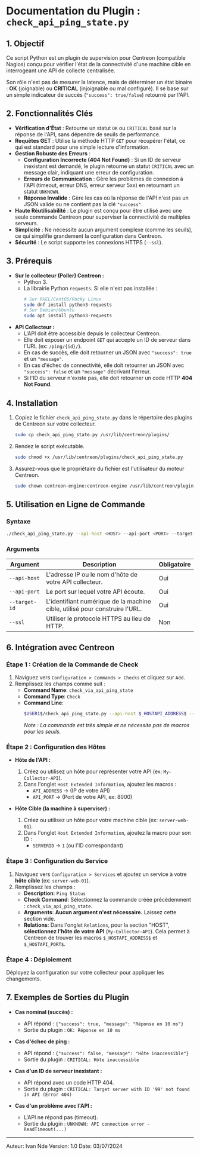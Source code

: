 # Documentation du Plugin : `check_api_ping_state.py`

## 1. Objectif

Ce script Python est un plugin de supervision pour Centreon (compatible Nagios) conçu pour vérifier l'état de la connectivité d'une machine cible en interrogeant une API de collecte centralisée.

Son rôle n'est pas de mesurer la latence, mais de déterminer un état binaire : **OK** (joignable) ou **CRITICAL** (injoignable ou mal configuré). Il se base sur un simple indicateur de succès (`"success": true/false`) retourné par l'API.

## 2. Fonctionnalités Clés

*   **Vérification d'État** : Retourne un statut `OK` ou `CRITICAL` basé sur la réponse de l'API, sans dépendre de seuils de performance.
*   **Requêtes GET** : Utilise la méthode HTTP `GET` pour récupérer l'état, ce qui est standard pour une simple lecture d'information.
*   **Gestion Robuste des Erreurs** :
    *   **Configuration Incorrecte (404 Not Found)** : Si un ID de serveur inexistant est demandé, le plugin retourne un statut `CRITICAL` avec un message clair, indiquant une erreur de configuration.
    *   **Erreurs de Communication** : Gère les problèmes de connexion à l'API (timeout, erreur DNS, erreur serveur 5xx) en retournant un statut `UNKNOWN`.
    *   **Réponse Invalide** : Gère les cas où la réponse de l'API n'est pas un JSON valide ou ne contient pas la clé `"success"`.
*   **Haute Réutilisabilité** : Le plugin est conçu pour être utilisé avec une seule commande Centreon pour superviser la connectivité de multiples serveurs.
*   **Simplicité** : Ne nécessite aucun argument complexe (comme les seuils), ce qui simplifie grandement la configuration dans Centreon.
*   **Sécurité** : Le script supporte les connexions HTTPS (`--ssl`).

## 3. Prérequis

*   **Sur le collecteur (Poller) Centreon :**
    *   Python 3.
    *   La librairie Python `requests`. Si elle n'est pas installée :
        ```bash
        # Sur RHEL/CentOS/Rocky Linux
        sudo dnf install python3-requests
        # Sur Debian/Ubuntu
        sudo apt install python3-requests
        ```
*   **API Collecteur :**
    *   L'API doit être accessible depuis le collecteur Centreon.
    *   Elle doit exposer un endpoint `GET` qui accepte un ID de serveur dans l'URL (ex: `/ping/{id}/`).
    *   En cas de succès, elle doit retourner un JSON avec `"success": true` et un `"message"`.
    *   En cas d'échec de connectivité, elle doit retourner un JSON avec `"success": false` et un `"message"` décrivant l'erreur.
    *   Si l'ID du serveur n'existe pas, elle doit retourner un code HTTP **404 Not Found**.

## 4. Installation

1.  Copiez le fichier `check_api_ping_state.py` dans le répertoire des plugins de Centreon sur votre collecteur.
    ```bash
    sudo cp check_api_ping_state.py /usr/lib/centreon/plugins/
    ```
2.  Rendez le script exécutable.
    ```bash
    sudo chmod +x /usr/lib/centreon/plugins/check_api_ping_state.py
    ```
3.  Assurez-vous que le propriétaire du fichier est l'utilisateur du moteur Centreon.
    ```bash
    sudo chown centreon-engine:centreon-engine /usr/lib/centreon/plugins/check_api_ping_state.py
    ```

## 5. Utilisation en Ligne de Commande

### Syntaxe
```bash
./check_api_ping_state.py --api-host <HOST> --api-port <PORT> --target-id <ID> [OPTIONS]
```

### Arguments

| Argument      | Description                                                                 | Obligatoire |
|---------------|-----------------------------------------------------------------------------|-------------|
| `--api-host`  | L'adresse IP ou le nom d'hôte de votre API collecteur.                      | Oui         |
| `--api-port`  | Le port sur lequel votre API écoute.                                        | Oui         |
| `--target-id` | L'identifiant numérique de la machine cible, utilisé pour construire l'URL. | Oui         |
| `--ssl`       | Utiliser le protocole HTTPS au lieu de HTTP.                                | Non         |

## 6. Intégration avec Centreon

### Étape 1 : Création de la Commande de Check

1.  Naviguez vers `Configuration > Commands > Checks` et cliquez sur `Add`.
2.  Remplissez les champs comme suit :
    *   **Command Name**: `check_via_api_ping_state`
    *   **Command Type**: `Check`
    *   **Command Line**:
        ```bash
        $USER1$/check_api_ping_state.py --api-host $_HOSTAPI_ADDRESS$ --api-port $_HOSTAPI_PORT$ --target-id $_HOSTSERVERID$
        ```
        *Note : La commande est très simple et ne nécessite pas de macros pour les seuils.*

### Étape 2 : Configuration des Hôtes

*   **Hôte de l'API :**
    1.  Créez ou utilisez un hôte pour représenter votre API (ex: `My-Collector-API`).
    2.  Dans l'onglet `Host Extended Information`, ajoutez les macros :
        *   `API_ADDRESS` -> (IP de votre API)
        *   `API_PORT` -> (Port de votre API, ex: 8000)

*   **Hôte Cible (la machine à superviser) :**
    1.  Créez ou utilisez un hôte pour votre machine cible (ex: `server-web-01`).
    2.  Dans l'onglet `Host Extended Information`, ajoutez la macro pour son ID :
        *   `SERVERID` -> `1` (ou l'ID correspondant)

### Étape 3 : Configuration du Service

1.  Naviguez vers `Configuration > Services` et ajoutez un service à votre **hôte cible** (ex: `server-web-01`).
2.  Remplissez les champs :
    *   **Description**: `Ping Status`
    *   **Check Command**: Sélectionnez la commande créée précédemment : `check_via_api_ping_state`.
    *   **Arguments**: **Aucun argument n'est nécessaire.** Laissez cette section vide.
    *   **Relations**: Dans l'onglet `Relations`, pour la section "HOST", **sélectionnez l'hôte de votre API** (`My-Collector-API`). Cela permet à Centreon de trouver les macros `$_HOSTAPI_ADDRESS$` et `$_HOSTAPI_PORT$`.

### Étape 4 : Déploiement

Déployez la configuration sur votre collecteur pour appliquer les changements.

## 7. Exemples de Sorties du Plugin

*   **Cas nominal (succès) :**
    *   API répond : `{"success": true, "message": "Réponse en 10 ms"}`
    *   Sortie du plugin : `OK: Réponse en 10 ms`

*   **Cas d'échec de ping :**
    *   API répond : `{"success": false, "message": "Hôte inaccessible"}`
    *   Sortie du plugin : `CRITICAL: Hôte inaccessible`

*   **Cas d'un ID de serveur inexistant :**
    *   API répond avec un code HTTP 404.
    *   Sortie du plugin : `CRITICAL: Target server with ID '99' not found in API (Error 404)`

*   **Cas d'un problème avec l'API :**
    *   L'API ne répond pas (timeout).
    *   Sortie du plugin : `UNKNOWN: API connection error - ReadTimeout(...)`

---
Auteur: Ivan Nde
Version: 1.0
Date: 03/07/2024
